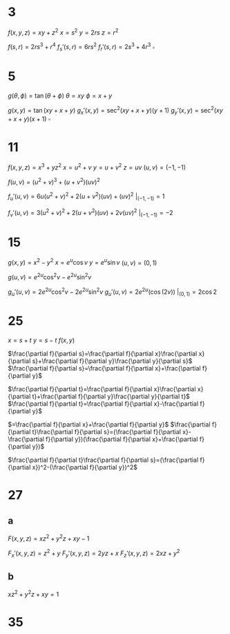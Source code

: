 # 3

$f(x,y,z)=xy+z^2$
$x=s^2$
$y=2rs$
$z=r^2$

$f(s,r)=2rs^3+r^4$
$f_s'(s,r)=6rs^2$
$f_r'(s,r)=2s^3+4r^3$
$\square$

# 5

$g(\theta,\phi)=\tan(\theta+\phi)$
$\theta=xy$
$\phi=x+y$

$g(x,y)=\tan(xy+x+y)$
$g_x'(x,y)=\sec^2(xy+x+y)(y+1)$
$g_y'(x,y)=\sec^2(xy+x+y)(x+1)$
$\square$

# 11

$f(x,y,z)=x^3+yz^2$
$x=u^2+v$
$y=u+v^2$
$z=uv$
$(u,v)=(-1,-1)$

$f(u,v)=(u^2+v)^3+(u+v^2)(uv)^2$

$f_u'(u,v)=6u(u^2+v)^2+2(u+v^2)(uv)+(uv)^2$
$\bigg|_{(-1,-1)}=1$

$f_v'(u,v)=3(u^2+v)^2+2(u+v^2)(uv)+2v(uv)^2$
$\bigg|_{(-1,-1)}=-2$

# 15

$g(x,y)=x^2-y^2$
$x=e^u\cos v$
$y=e^u\sin v$
$(u,v)=(0,1)$

$g(u,v)=e^{2u}\cos^2v-e^{2u}\sin^2v$

$g_u'(u,v)=2e^{2u}\cos^2v-2e^{2u}\sin^2v$
$g_u'(u,v)=2e^{2u}(\cos(2v))$
$\bigg|_{(0,1)}=2\cos2$

# 25

$x=s+t$
$y=s-t$
$f(x,y)$

$\frac{\partial f}{\partial s}=\frac{\partial f}{\partial x}\frac{\partial x}{\partial s}+\frac{\partial f}{\partial y}\frac{\partial y}{\partial s}$
$\frac{\partial f}{\partial s}=\frac{\partial f}{\partial x}+\frac{\partial f}{\partial y}$

$\frac{\partial f}{\partial t}=\frac{\partial f}{\partial x}\frac{\partial x}{\partial t}+\frac{\partial f}{\partial y}\frac{\partial y}{\partial t}$
$\frac{\partial f}{\partial t}=\frac{\partial f}{\partial x}-\frac{\partial f}{\partial y}$

$=\frac{\partial f}{\partial x}+\frac{\partial f}{\partial y}$
$\frac{\partial f}{\partial t}\frac{\partial f}{\partial s}=(\frac{\partial f}{\partial x}-\frac{\partial f}{\partial y})(\frac{\partial f}{\partial x}+\frac{\partial f}{\partial y})$

$\frac{\partial f}{\partial t}\frac{\partial f}{\partial s}=(\frac{\partial f}{\partial x})^2-(\frac{\partial f}{\partial y})^2$

# 27

## a

$F(x,y,z)=xz^2+y^2z+xy-1$

$F_x'(x,y,z)=z^2+y$
$F_y'(x,y,z)=2yz+x$
$F_z'(x,y,z)=2xz+y^2$

## b

$xz^2+y^2z+xy=1$


# 35